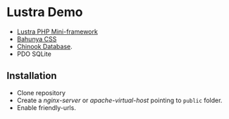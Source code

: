 # Lustra Demo

- [Lustra PHP Mini-framework](https://github.com/luistar15/lustra)
- [Bahunya CSS](https://github.com/Kimeiga/bahunya)
- [Chinook Database](https://github.com/lerocha/chinook-database).
- PDO SQLite

## Installation

- Clone repository
- Create a *nginx-server* or *apache-virtual-host* pointing to `public` folder.
- Enable friendly-urls.

